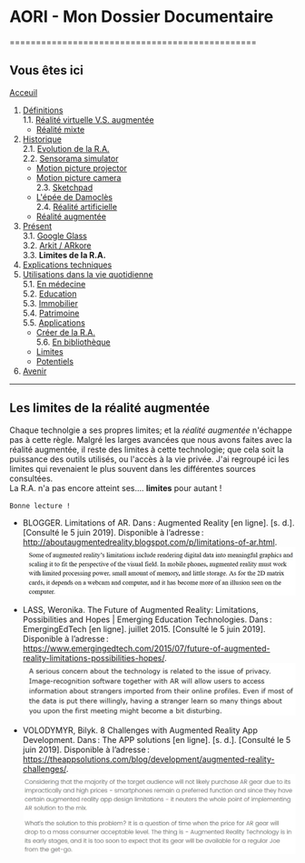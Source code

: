 # AORI - Mon Dossier Documentaire
===============================================

## Vous êtes ici  
[Acceuil](Introduction.md)

1. [Définitions](Definition.md)    
  1.1. [Réalité virtuelle V.S. augmentée](vs.md)    
     * [Réalité mixte](mixed.md)  
2. [Historique](Histoire.md)  
  2.1. [Evolution de la R.A.](evolution.md)  
  2.2. [Sensorama simulator](sensorama.md)  
     * [Motion picture projector](premierei.md)   
     * [Motion picture camera](secondei.md)  
  2.3. [Sketchpad](logiciel.md)  
     * [L'épée de Damoclès](epee.md)  
  2.4. [Réalité artificielle](rearti.md)  
     *  [Réalité augmentée](ra.md)  
3. [Présent](present.md)  
  3.1. [Google Glass](google.md)      
  3.2. [Arkit / ARkore](os.md)  
  3.3. **Limites de la R.A.**  
4. [Explications techniques](Fonctionnement.md)  
5. [Utilisations dans la vie quotidienne](utilisation.md)   
   5.1. [En médecine](medecine.md)    
   5.2. [Education ](education.md)   
   5.3. [Immobilier](immobilier.md)  
   5.4. [Patrimoine](patrimoine.md)  
   5.5. [Applications](app.md)  
     * [Créer de la R.A.](creation.md)  
   5.6. [En bibliothèque](bibli.md)  
     *  [Limites](bibliL.md)  
     * [Potentiels](potentielb.md)   
 6. [Avenir](Avenir.md)    

-----------------------------------------------
 
 **Les limites de la réalité augmentée** 
 --------------------------------------------------------------------------------------------------------------------------------------
Chaque technolgie a ses propres limites; et la *réalité augmentée* n'échappe pas à cette règle. Malgré les larges avancées que nous avons faites avec la réalité augmentée, il reste des limites à cette technologie; que cela soit la puissance des outils utilisés, ou l'accès à la vie privée. J'ai regroupé ici les limites qui revenaient le plus souvent dans les différentes sources consultées.  
La R.A. n'a pas encore atteint ses.... __limites__ pour autant !
````
Bonne lecture !
````

* BLOGGER. Limitations of AR. Dans : Augmented Reality [en ligne]. [s. d.]. [Consulté le 5 juin 2019]. Disponible à l’adresse : http://aboutaugmentedreality.blogspot.com/p/limitations-of-ar.html.  
![limitations 1](/Images/li1.JPG)  

* LASS, Weronika. The Future of Augmented Reality: Limitations, Possibilities and Hopes | Emerging Education Technologies. Dans : EmergingEdTech [en ligne]. juillet 2015. [Consulté le 5 juin 2019]. Disponible à l’adresse : https://www.emergingedtech.com/2015/07/future-of-augmented-reality-limitations-possibilities-hopes/.  
![limitations 2](/Images/li2.JPG)  

* VOLODYMYR, Bilyk. 8 Challenges with Augmented Reality App Development. Dans : The APP solutions [en ligne]. [s. d.]. [Consulté le 5 juin 2019]. Disponible à l’adresse : https://theappsolutions.com/blog/development/augmented-reality-challenges/.  
![limitations 3](/Images/li3.JPG)  

